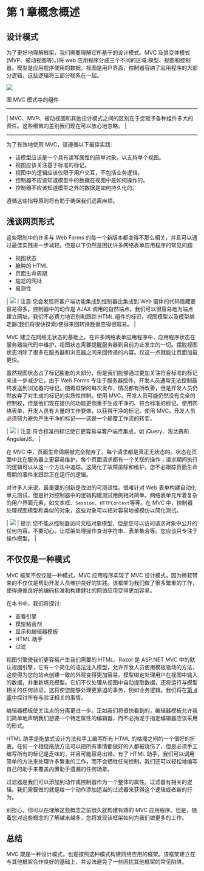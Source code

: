 # 第 1 章概念概述

## 设计模式

为了更好地理解框架，我们需要理解它所基于的设计模式。MVC 及其变体模式(MVP、被动视图等)。)将 web 应用程序分成三个不同的区域:模型、视图和控制器。模型是应用程序使用的数据，视图是用户界面，控制器容纳了应用程序的大部分逻辑，这些逻辑将三部分联系在一起。

![](../Images/image001.jpg)

图 MVC 模式中的组件

* * *

| MVC、MVP、被动视图和其他设计模式之间的区别在于您赋予各种组件多大的责任。这些细微的差别我们现在可以放心地忽略。 |

* * *

为了有效地使用 MVC，请遵循以下最佳实践:

*   该模型应该是一个具有读写属性的简单对象，以支持单个视图。
*   视图应该关注基于标准的标记。
*   视图中的逻辑应该仅限于用户交互，不包括业务逻辑。
*   控制器不应该知道模型中的数据在视图中是如何操作的。
*   控制器不应该知道模型之外的数据是如何持久化的。

遵循这些指导原则将有助于确保我们远离麻烦。

## 浅谈网页形式

这些限制中的许多与 Web Forms 的每一个新版本都变得不那么相关，并且可以通过最佳实践进一步减轻。但是以下仍然是困扰许多网络表单应用程序的常见问题:

*   视图状态
*   臃肿的 HTML
*   页面生命周期
*   尴尬的网址
*   易测性

| ![](../Images/note.png) | 注意:您会发现将客户端功能集成到控制器比集成到 Web 窗体的代码隐藏要容易得多。控制器中的动作是 AJAX 调用的自然端点。我们可以很容易地为端点建立网址。我们不必费力地识别和跟踪 HTML 组件的标识。视图模型以及模型绑定器(我们将很快探索)使得来回转换数据变得很容易。 |

MVC 建立在网络无状态的基础上。在许多网络表单应用程序中，应用程序状态在服务器端代码中维护，视图状态需要提醒服务器到目前为止发生的一切。摆脱视图状态消除了很多在服务器和浏览器之间来回传递的内容。仅这一点就能让页面加载更快。

虽然视图状态占了标记膨胀的大部分，但是我们能够通过更加关注符合标准的标记来进一步减少它。由于 Web Forms 专注于服务器控件，开发人员通常无法控制最终发送到浏览器的标记。随着框架的每次发布，情况都有所改善，但是开发人员仍然放弃了对生成的标记的实质性控制。使用 MVC，开发人员可能仍然没有完全的控制权，但是他们现在提供的功能更侧重于生成干净的、符合标准的标记。使用网络表单，开发人员有大量的工作要做，以获得干净的标记。使用 MVC，开发人员必须努力避免产生干净的标记——这是一个颠覆工作流的转变。

| ![](../Images/note.png) | 注意:符合标准的标记使它更容易与客户端库集成，如 jQuery、淘汰赛和 AngularJS。 |

在 MVC 中，页面生命周期被完全抛弃了。每个请求都是真正无状态的。状态在页面中比在服务器上更容易维护。每个页面请求都有一个关联的操作；请求期间执行的逻辑可以从这一个方法中追踪。这简化了故障排除和维护。您不必跟踪页面生命周期的事件来跟踪正在运行的逻辑。

对许多人来说，最重要的创新是改进的可测试性。很难针对 Web 表单构建自动化单元测试，但是针对控制器中的逻辑构建测试用例相对简单。网络表单充斥着复杂的用户界面元素，如文本框、`Session`、`HTTPContext`等等。在 MVC 中，控制器处理视图模型和类似的对象，这些对象可以相对容易地被模仿以简化测试。

| ![](../Images/tip.png) | 提示:您不能从控制器访问文档对象模型，但是您可以访问请求对象中公开的任何内容。不要动心。让框架处理操作查询字符串、表单集合等。您应该只专注于操作模型。 |

## 不仅仅是一种模式

MVC 框架不仅仅是一种模式。MVC 应用程序实现了 MVC 设计模式，因为微软带来的不仅仅是帮助开发人员维护良好的实践。该框架为我们做了很多繁重的工作，使得遵循良好的编码标准和构建健壮的网络应用变得更加容易。

在本书中，我们将探讨:

*   查看引擎
*   模型粘合剂
*   显示和编辑器模板
*   HTML 助手
*   过滤

视图引擎使我们更容易产生我们需要的 HTML。Razor 是 ASP.NET MVC 中的默认视图引擎，它有一个简化的语法注入模型，允许开发人员使用模板驱动的方法，这使得为您的站点创建一致的外观变得更加容易。模型绑定处理用户在视图中输入的数据，并重新填充模型。它们不仅处理从视图中自动提取数据，还将运行与模型相关的任何验证，这将使您能够处理更紧迫的事务，例如业务逻辑。我们将在[第 4 章](4.html#_Chapter_4_)中探讨所有与验证相关的事情。

编辑器模板使关注点的分离更进一步。正如我们将很快看到的，编辑器模板允许我们简单地声明我们想要一个特定属性的编辑器，而不必拘泥于指定编辑器应该采用的形式。

HTML 助手是拖放式设计方法和手工编写所有 HTML 的枯燥之间的一个很好的折衷。任何一个相信拖放方法可以把所有事情都做好的人都被烧伤了，但是必须手工编写所有的标记是乏味的，并且可能容易出错。有了 HTML 助手，我们可以调用简单的方法来处理许多繁重的工作，而不会牺牲任何控制。我们还可以轻松地编写自己的助手来覆盖内置助手遗漏的任何场景。

过滤器是我们可以添加到动作或控制器作为一个整体的属性。过滤器有相关的逻辑。我们需要做的就是给一个动作添加适当的过滤器来获得这个逻辑或者新的行为。

别担心，你可以在理解这些概念之前很久就构建有效的 MVC 应用程序。但是，随着您对这些概念的了解越来越多，您将发现该框架如何为我们做更多的工作。

## 总结

MVC 既是一种设计模式，也是按照这种模式构建网络应用的框架。该框架建立在与其他框架合作良好的基础上，并设法避免了一些困扰其他框架的常见陷阱。